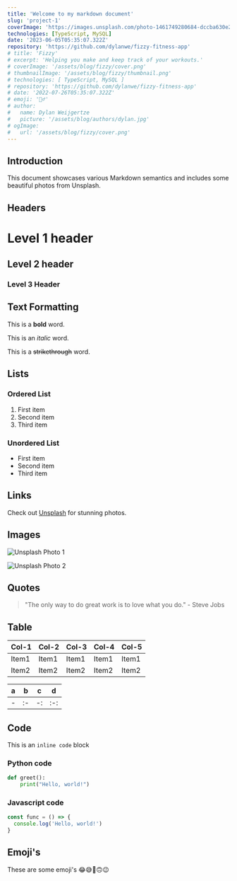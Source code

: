 ```yaml
---
title: 'Welcome to my markdown document'
slug: 'project-1'
coverImage: 'https://images.unsplash.com/photo-1461749280684-dccba630e2f6?ixlib=rb-4.0.3&ixid=M3wxMjA3fDB8MHxwaG90by1wYWdlfHx8fGVufDB8fHx8fA%3D%3D&auto=format&fit=crop&w=2069&q=80'
technologies: [TypeScript, MySQL]
date: '2023-06-05T05:35:07.322Z'
repository: 'https://github.com/dylanwe/fizzy-fitness-app'
# title: 'Fizzy'
# excerpt: 'Helping you make and keep track of your workouts.'
# coverImage: '/assets/blog/fizzy/cover.png'
# thumbnailImage: '/assets/blog/fizzy/thumbnail.png'
# technologies: [ TypeScript, MySQL ]
# repository: 'https://github.com/dylanwe/fizzy-fitness-app'
# date: '2022-07-26T05:35:07.322Z'
# emoji: '🏋️‍♂️'
# author:
#   name: Dylan Weijgertze
#   picture: '/assets/blog/authors/dylan.jpg'
# ogImage:
#   url: '/assets/blog/fizzy/cover.png'
---
```


## Introduction

This document showcases various Markdown semantics and includes some beautiful photos from Unsplash.

## Headers

# Level 1 header

## Level 2 header

### Level 3 Header

## Text Formatting

This is a **bold** word.

This is an _italic_ word.

This is a ~~strikethrough~~ word.

## Lists

### Ordered List

1. First item
2. Second item
3. Third item

### Unordered List

- First item
- Second item
- Third item

## Links

Check out [Unsplash](https://unsplash.com/) for stunning photos.

## Images

![Unsplash Photo 1](https://source.unsplash.com/random/800x400)

![Unsplash Photo 2](https://source.unsplash.com/random/800x600)

## Quotes

> "The only way to do great work is to love what you do." - Steve Jobs

## Table

| Col-1 | Col-2 | Col-3 | Col-4 | Col-5 |
| ----- | ----- | ----- | ----- | ----- |
| Item1 | Item1 | Item1 | Item1 | Item1 |
| Item2 | Item2 | Item2 | Item2 | Item2 |

| a   | b   | c   | d   |
| --- | --- | --- | --- |
| -   | :-  | -:  | :-: |

## Code

This is an `inline code` block

### Python code

```python
def greet():
    print("Hello, world!")
```

### Javascript code

```javascript
const func = () => {
  console.log('Hello, world!')
}
```

## Emoji's

These are some emoji's 😂😅🤫🙃😉
